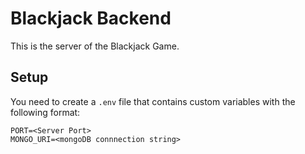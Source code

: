 # Blackjack Backend
This is the server of the Blackjack Game.

## Setup
You need to create a `.env` file that contains custom variables with the following format:

```
PORT=<Server Port>
MONGO_URI=<mongoDB connnection string>
 ```